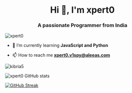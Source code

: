 <h1 align="center">Hi 👋, I'm xpert0</h1>
<h3 align="center">A passionate Programmer from India</h3>

<p align="left"> <img src="https://komarev.com/ghpvc/?username=xpert0&label=Profile%20views&color=0e75b6&style=flat" alt="xpert0" /> </p>

- 🌱 I’m currently learning **JavaScript and Python**

- 📫 How to reach me **xpert0.v1spy@aleeas.com**


<p align="left"> <img src="https://komarev.com/ghpvc/?username=xpert0&label=Profile%20views&color=0e75b6&style=flat" alt="kibria5" /> </p

<p align="left">
</p>

![xpert0 GitHub stats](https://github-readme-stats.vercel.app/api?username=xpert0&show_icons=true&theme=dark)

[![GitHub Streak](https://github-readme-streak-stats.herokuapp.com?user=xpert0&theme=dark)](https://git.io/streak-stats)
